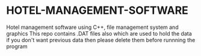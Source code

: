 # HOTEL-MANAGEMENT-SOFTWARE
Hotel management software using C++, file management system and graphics
This repo contains .DAT files also which are used to hold the data if you don't want previous data then please delete them before runnning the program
